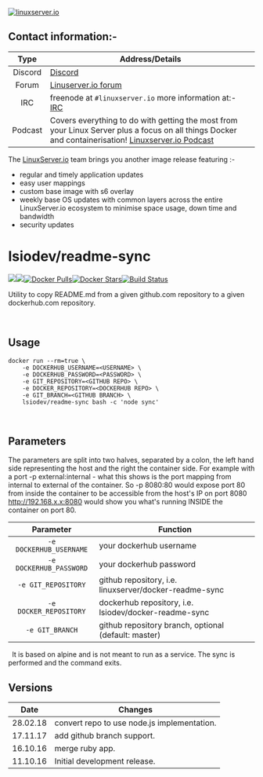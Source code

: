 [linuxserverurl]: https://linuxserver.io
[forumurl]: https://forum.linuxserver.io
[ircurl]: https://www.linuxserver.io/irc/
[podcasturl]: https://www.linuxserver.io/podcast/
[appurl]: www.example.com
[hub]: https://hub.docker.com/r/lsiodev/readme-sync/


[![linuxserver.io](https://raw.githubusercontent.com/linuxserver/docker-templates/master/linuxserver.io/img/linuxserver_medium.png?v=4&s=4000)][linuxserverurl]


## Contact information:- 

| Type | Address/Details | 
| :---: | --- |
| Discord | [Discord](https://discord.gg/YWrKVTn) |
| Forum | [Linuserver.io forum][forumurl] |
| IRC | freenode at `#linuxserver.io` more information at:- [IRC][ircurl]
| Podcast | Covers everything to do with getting the most from your Linux Server plus a focus on all things Docker and containerisation! [Linuxserver.io Podcast][podcasturl] |


The [LinuxServer.io][linuxserverurl] team brings you another image release featuring :-

 + regular and timely application updates
 + easy user mappings
 + custom base image with s6 overlay
 + weekly base OS updates with common layers across the entire LinuxServer.io ecosystem to minimise space usage, down time and bandwidth
 + security updates

# lsiodev/readme-sync

[![](https://images.microbadger.com/badges/version/lsiodev/readme-sync.svg)](https://microbadger.com/images/lsiodev/readme-sync "Get your own version badge on microbadger.com")[![](https://images.microbadger.com/badges/image/lsiodev/readme-sync.svg)](https://microbadger.com/images/lsiodev/readme-sync "Get your own image badge on microbadger.com")[![Docker Pulls](https://img.shields.io/docker/pulls/lsiodev/readme-sync.svg)][hub][![Docker Stars](https://img.shields.io/docker/stars/lsiodev/readme-sync.svg)][hub][![Build Status](https://ci.linuxserver.io/buildStatus/icon?job=Docker-Builders/lsiodev/readme-sync-docker)](https://ci.linuxserver.io/job/Docker-Builders/job/lsiodev/job/readme-sync-docker/)

Utility to copy README.md from a given github.com repository to a given dockerhub.com repository.

&nbsp;

## Usage

```
docker run --rm=true \
    -e DOCKERHUB_USERNAME=<USERNAME> \
    -e DOCKERHUB_PASSWORD=<PASSWORD> \
    -e GIT_REPOSITORY=<GITHUB REPO> \
    -e DOCKER_REPOSITORY=<DOCKERHUB REPO> \
    -e GIT_BRANCH=<GITHUB BRANCH> \
    lsiodev/readme-sync bash -c 'node sync'

```

&nbsp;

## Parameters

The parameters are split into two halves, separated by a colon, the left hand side representing the host and the right the container side. 
For example with a port -p external:internal - what this shows is the port mapping from internal to external of the container.
So -p 8080:80 would expose port 80 from inside the container to be accessible from the host's IP on port 8080
http://192.168.x.x:8080 would show you what's running INSIDE the container on port 80.



| Parameter | Function |
| :---: | --- |
| `-e DOCKERHUB_USERNAME` | your dockerhub username |
| `-e DOCKERHUB_PASSWORD` | your dockerhub password |
| `-e GIT_REPOSITORY` | github repository, i.e. linuxserver/docker-readme-sync |
| `-e DOCKER_REPOSITORY` | dockerhub repository, i.e. lsiodev/docker-readme-sync |
| `-e GIT_BRANCH` | github repository branch, optional (default: master) |

&nbsp;
It is based on alpine and is not meant to run as a service. The sync is performed and the command exits.
&nbsp;

## Versions

|  Date | Changes |
| :---: | --- |
| 28.02.18 |  convert repo to use node.js implementation. |
| 17.11.17 |  add github branch support. |
| 16.10.16 |  merge ruby app. |
| 11.10.16 |  Initial development release. |
